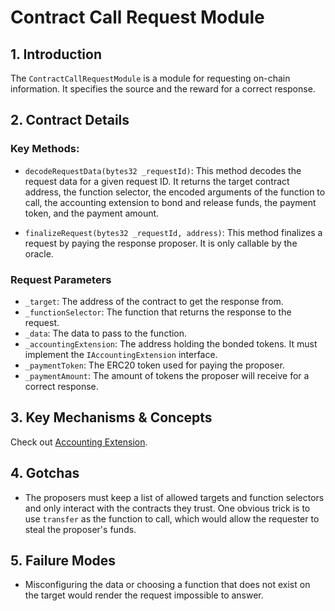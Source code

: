 # Contract Call Request Module

## 1. Introduction

The `ContractCallRequestModule` is a module for requesting on-chain information. It specifies the source and the reward for a correct response.

## 2. Contract Details

### Key Methods:

- `decodeRequestData(bytes32 _requestId)`: This method decodes the request data for a given request ID. It returns the target contract address, the function selector, the encoded arguments of the function to call, the accounting extension to bond and release funds, the payment token, and the payment amount.

- `finalizeRequest(bytes32 _requestId, address)`: This method finalizes a request by paying the response proposer. It is only callable by the oracle.

### Request Parameters

- `_target`: The address of the contract to get the response from.
- `_functionSelector`: The function that returns the response to the request.
- `_data`: The data to pass to the function.
- `_accountingExtension`: The address holding the bonded tokens. It must implement the `IAccountingExtension` interface.
- `_paymentToken`: The ERC20 token used for paying the proposer.
- `_paymentAmount`: The amount of tokens the proposer will receive for a correct response.

## 3. Key Mechanisms & Concepts

Check out [Accounting Extension](../../extensions/accounting.md).

## 4. Gotchas

- The proposers must keep a list of allowed targets and function selectors and only interact with the contracts they trust. One obvious trick is to use `transfer` as the function to call, which would allow the requester to steal the proposer's funds.

## 5. Failure Modes

- Misconfiguring the data or choosing a function that does not exist on the target would render the request impossible to answer.
